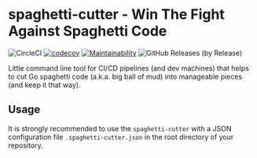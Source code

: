 # spaghetti-cutter - Win The Fight Against Spaghetti Code

![CircleCI](https://img.shields.io/circleci/build/github/flowdev/spaghetti-cutter/master)
[![codecov](https://codecov.io/gh/flowdev/spaghetti-cutter/branch/master/graph/badge.svg)](https://codecov.io/gh/flowdev/spaghetti-cutter)
[![Maintainability](https://api.codeclimate.com/v1/badges/91d98c13ac5390ba6116/maintainability)](https://codeclimate.com/github/flowdev/spaghetti-cutter/maintainability)
![GitHub Releases (by Release)](https://img.shields.io/github/downloads/flowdev/spaghetti-cutter/v0.9/total)

Little command line tool for CI/CD pipelines (and dev machines) that helps to cut Go spaghetti code (a.k.a. big ball of mud) into manageable pieces (and keep it that way).

## Usage

It is strongly recommended to use the `spaghetti-cutter` with a JSON
configuration file `.spaghetti-cutter.json` in the root directory of your
repository.
